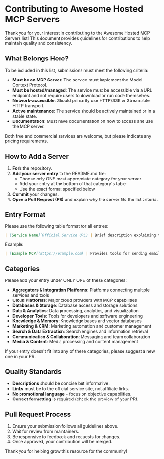# Contributing to Awesome Hosted MCP Servers

Thank you for your interest in contributing to the Awesome Hosted MCP Servers list! This document provides guidelines for contributions to help maintain quality and consistency.

## What Belongs Here?

To be included in this list, submissions must meet the following criteria:

- **Must be an MCP Server**: The service must implement the Model Context Protocol.
- **Must be hosted/managed**: The service must be accessible via a URL endpoint and not require users to download or run code themselves.
- **Network-accessible**: Should primarily use HTTP/SSE or Streamable HTTP transport.
- **Active maintenance**: The service should be actively maintained or in a stable state.
- **Documentation**: Must have documentation on how to access and use the MCP server.

Both free and commercial services are welcome, but please indicate any pricing requirements.

## How to Add a Server

1. **Fork** the repository.
2. **Add your server entry** to the README.md file:
   - Choose only ONE most appropriate category for your server
   - Add your entry at the bottom of that category's table
   - Use the exact format specified below
3. **Commit** your changes.
4. **Open a Pull Request (PR)** and explain why the server fits the list criteria.

## Entry Format

Please use the following table format for all entries:

```markdown
| [Service Name](Official Service URL) | Brief description explaining the MCP server's capabilities and use cases. | Instructions on how to get access to the MCP server endpoint, including any authentication requirements. |
```

Example:

```markdown
| [Example MCP](https://example.com) | Provides tools for sending emails, managing calendar events, and creating tasks across multiple platforms. | Sign up at https://example.com/signup, navigate to "Integrations" and copy your MCP endpoint URL. Authentication uses API keys. |
```

## Categories

Please add your entry under ONLY ONE of these categories:

- **Aggregators & Integration Platforms**: Platforms connecting multiple services and tools
- **Cloud Platforms**: Major cloud providers with MCP capabilities
- **Databases & Storage**: Database access and storage solutions
- **Data & Analytics**: Data processing, analytics, and visualization
- **Developer Tools**: Tools for developers and software engineering
- **Knowledge & Memory**: Knowledge bases and vector databases
- **Marketing & CRM**: Marketing automation and customer management
- **Search & Data Extraction**: Search engines and information retrieval
- **Communication & Collaboration**: Messaging and team collaboration
- **Media & Content**: Media processing and content management

If your entry doesn't fit into any of these categories, please suggest a new one in your PR.

## Quality Standards

- **Descriptions** should be concise but informative.
- **Links** must be to the official service site, not affiliate links.
- **No promotional language** - focus on objective capabilities.
- **Correct formatting** is required (check the preview of your PR).

## Pull Request Process

1. Ensure your submission follows all guidelines above.
2. Wait for review from maintainers.
3. Be responsive to feedback and requests for changes.
4. Once approved, your contribution will be merged.

Thank you for helping grow this resource for the community!
